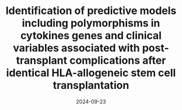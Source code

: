 ---
title: "Identification of predictive models including polymorphisms in cytokines genes and clinical variables associated with post-transplant complications after identical HLA-allogeneic stem cell transplantation"
collection: publications
permalink: /publications/FiI-2024
excerpt: ''
date: 2024-09-23
venue: Frontiers in Immunology
paperurl: 'https://www.frontiersin.org/journals/immunology/articles/10.3389/fimmu.2024.1396284/full'
citation: 'Muñiz, P., Martínez-García, M., Bailén, R., Chicano, M., Oarbeascoa, G., Triviño, J. C., ... & Buño, I. (2024). Identification of predictive models including polymorphisms in cytokines genes and clinical variables associated with post-transplant complications after identical HLA-allogeneic stem cell transplantation. Frontiers in Immunology, 15, 1396284.'
---